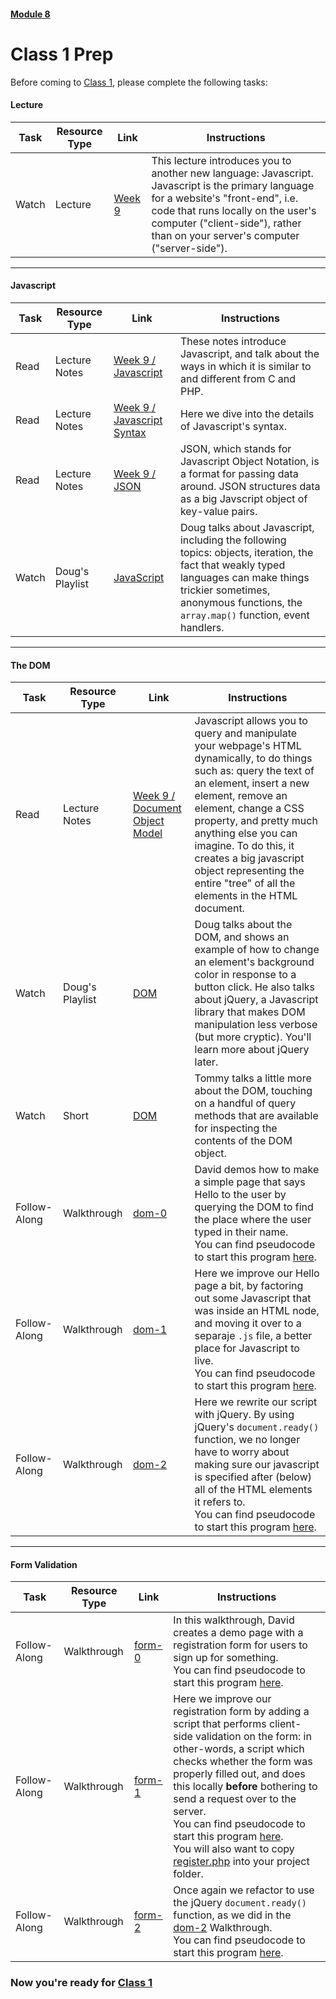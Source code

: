 #### [Module 8](../..)

# Class 1 Prep

Before coming to [Class 1](../class1), please complete the following tasks:

#### Lecture
Task | Resource Type | Link | Instructions
-----|------|------|------
Watch | Lecture | <a href="https://www.youtube.com/watch?v=FKLqzTdkDMc" target="_blank">Week 9</a> | This lecture introduces you to another new language: Javascript. Javascript is the primary language for a website's "front-end", i.e. code that runs locally on the user's computer ("client-side"), rather than on your server's computer ("server-side"). 

***

#### Javascript
Task | Resource Type | Link | Instructions
-----|------|------|------
Read | Lecture Notes | <a href="http://cdn.cs50.net/2015/fall/lectures/9/m/notes9m/notes9m.html#javascript" target="_blank">Week 9 / Javascript</a> | These notes introduce Javascript, and talk about the ways in which it is similar to and different from C and PHP.
Read | Lecture Notes | <a href="http://cdn.cs50.net/2015/fall/lectures/9/m/notes9m/notes9m.html#syntax" target="_blank">Week 9 / Javascript Syntax</a> | Here we dive into the details of Javascript's syntax.
Read | Lecture Notes | <a href="http://cdn.cs50.net/2015/fall/lectures/9/m/notes9m/notes9m.html#json" target="_blank">Week 9 / JSON</a> | JSON, which stands for Javascript Object Notation, is a format for passing data around. JSON structures data as a big Javscript object of key-value pairs.
Watch | Doug's Playlist | <a href="https://www.youtube.com/watch?v=JYIKYnbdu4E&list=PLhQjrBD2T383ql2IPhxwnJqu1EjcMXulK&index=2" target="_blank">JavaScript</a> | Doug talks about Javascript, including the following topics: objects, iteration, the fact that weakly typed languages can make things trickier sometimes, anonymous functions, the `array.map()` function, event handlers.

***

#### The DOM
Task | Resource Type | Link | Instructions
-----|------|------|------
Read | Lecture Notes | <a href="http://cdn.cs50.net/2015/fall/lectures/9/m/notes9m/notes9m.html#document_object_model" target="_blank">Week 9 / Document Object Model</a> | Javascript allows you to query and manipulate your webpage's HTML dynamically, to do things such as: query the text of an element, insert a new element, remove an element, change a CSS property, and pretty much anything else you can imagine. To do this, it creates a big javascript object representing the entire "tree" of all the elements in the HTML document.
Watch | Doug's Playlist | <a href="https://www.youtube.com/watch?v=pkcDcIhVM30&list=PLhQjrBD2T383ql2IPhxwnJqu1EjcMXulK&index=1" target="_blank">DOM</a> | Doug talks about the DOM, and shows an example of how to change an element's background color in response to a button click. He also talks about jQuery, a Javascript library that makes DOM manipulation less verbose (but more cryptic). You'll learn more about jQuery later.
Watch | Short | <a href="https://www.youtube.com/watch?v=GBKwdFEyJks&index=16&list=PLhQjrBD2T380dhmG9KMjsOQogweyjEeVQ" target="_blank">DOM</a> | Tommy talks a little more about the DOM, touching on a handful of query methods that are available for inspecting the contents of the DOM object.
Follow-Along | Walkthrough | <a href="https://www.youtube.com/watch?v=6Kb5CyWU3PY&index=4&list=PLhQjrBD2T382FjybRNOXyEdsjP9CNKJgb" target="_blank">dom-0</a> | David demos how to make a simple page that says Hello to the user by querying the DOM to find the place where the user typed in their name.<br>You can find pseudocode to start this program <a href="../../../../../../helpful-resources/modules/module-8.html#class-1-task-dom-0" target="_blank">here</a>. 
Follow-Along | Walkthrough | <a href="https://www.youtube.com/watch?v=HOLM-ok0KOI&index=5&list=PLhQjrBD2T382FjybRNOXyEdsjP9CNKJgb" target="_blank">dom-1</a> | Here we improve our Hello page a bit, by factoring out some Javascript that was inside an HTML node, and moving it over to a separaje `.js` file, a better place for Javascript to live.<br>You can find pseudocode to start this program <a href="../../../../../../helpful-resources/modules/module-8.html#class-1-task-dom-1" target="_blank">here</a>. 
Follow-Along | Walkthrough | <a href="https://www.youtube.com/watch?v=6EkmABDGNGs&list=PLhQjrBD2T382FjybRNOXyEdsjP9CNKJgb&index=6" target="_blank">dom-2</a> | Here we rewrite our script with jQuery. By using jQuery's `document.ready()` function, we no longer have to worry about making sure our javascript is specified after (below) all of the HTML elements it refers to.<br>You can find pseudocode to start this program <a href="../../../../../../helpful-resources/modules/module-8.html#class-1-task-dom-2" target="_blank">here</a>. 

***

#### Form Validation
Task | Resource Type | Link | Instructions
-----|------|------|------
Follow-Along | Walkthrough | <a href="https://www.youtube.com/watch?v=U7W2U8qRI3I&list=PLhQjrBD2T382FjybRNOXyEdsjP9CNKJgb&index=7" target="_blank">form-0</a> | In this walkthrough, David creates a demo page with a registration form for users to sign up for something.<br>You can find pseudocode to start this program <a href="../../../../../../helpful-resources/modules/module-8.html#class-1-task-form-0" target="_blank">here</a>.  
Follow-Along | Walkthrough | <a href="https://www.youtube.com/watch?v=r2iaKDH79oQ&index=8&list=PLhQjrBD2T382FjybRNOXyEdsjP9CNKJgb" target="_blank">form-1</a> | Here we improve our registration form by adding a script that performs client-side validation on the form: in other-words, a script which checks whether the form was properly filled out, and does this locally **before** bothering to send a request over to the server. <br>You can find pseudocode to start this program <a href="../../../../../../helpful-resources/modules/module-8.html#class-1-task-form-1" target="_blank">here</a>. <br> You will also want to copy <a href="http://cdn.cs50.net/2015/fall/lectures/9/w/src9w/register.php.src" target="_blank">register.php</a> into your project folder.  
Follow-Along | Walkthrough | <a href="https://www.youtube.com/watch?v=eViManaIKkQ&index=9&list=PLhQjrBD2T382FjybRNOXyEdsjP9CNKJgb" target="_blank">form-2</a> | Once again we refactor to use the jQuery `document.ready()` function, as we did in the <a href="https://www.youtube.com/watch?v=6EkmABDGNGs&list=PLhQjrBD2T382FjybRNOXyEdsjP9CNKJgb&index=6" target="_blank">dom-2</a> Walkthrough.<br>You can find pseudocode to start this program <a href="../../../../../../helpful-resources/modules/module-8.html#class-1-task-form-2" target="_blank">here</a>. 

### Now you're ready for [Class 1](../class1)
